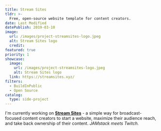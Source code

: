 ```yaml
---
title: Stream Sites
tldr: >-
  Free, open-source website template for content creators.
date: Last Modified
datePublish: 2019-03-10
image:
  url: /images/project-streamsites-logo.jpeg
  alt: Stream Sites logo
  credit:
featured: true
priority: 1
showcase:
  image:
    url: /images/project-streamsites-logo.jpeg
    alt: Stream Sites logo
  link: https://streamsites.xyz/
filters:
  - BuildInPublic
  - Open Source
catalog:
  type: side-project
---
```


I'm currently working on [**Stream Sites**](https://streamsites.xyz/) - a simple way for broadcast-focused content creators to start a website, maximize their audience reach, and take back ownership of their content. _JAMstack meets Twitch._
